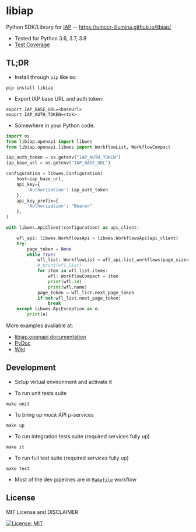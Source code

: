 # libiap

Python SDK/Library for [IAP](https://iap-docs.readme.io/docs) -- https://umccr-illumina.github.io/libiap/

- Tested for Python 3.6, 3.7, 3.8
- [Test Coverage](https://umccr-illumina.github.io/libiap/coverage/)

## TL;DR

- Install through ``pip`` like so:
```commandline
pip install libiap
```

- Export IAP base URL and auth token:
```
export IAP_BASE_URL=<baseUrl>
export IAP_AUTH_TOKEN=<tok>
```

- Somewhere in your Python code:
```python
import os
from libiap.openapi import libwes
from libiap.openapi.libwes import WorkflowList, WorkflowCompact

iap_auth_token = os.getenv("IAP_AUTH_TOKEN")
iap_base_url = os.getenv("IAP_BASE_URL")

configuration = libwes.Configuration(
    host=iap_base_url,
    api_key={
        'Authorization': iap_auth_token
    },
    api_key_prefix={
        'Authorization': "Bearer"
    },
)

with libwes.ApiClient(configuration) as api_client:

    wfl_api: libwes.WorkflowsApi = libwes.WorkflowsApi(api_client)
    try:
        page_token = None
        while True:
            wfl_list: WorkflowList = wfl_api.list_workflows(page_size=100, page_token=page_token)
            # print(wfl_list)
            for item in wfl_list.items:
                wfl: WorkflowCompact = item
                print(wfl.id)
                print(wfl.name)
            page_token = wfl_list.next_page_token
            if not wfl_list.next_page_token:
                break
    except libwes.ApiException as e:
        print(e)
```

More examples available at:
- [libiap.openapi documentation](https://umccr-illumina.github.io/libiap/openapi/)
- [PyDoc](https://umccr-illumina.github.io/libiap/libiap/)
- [Wiki](https://github.com/umccr-illumina/libiap/wiki)

## Development

- Setup virtual environment and activate it

- To run unit tests suite
```commandline
make unit
```

- To bring up _mock_ API _μ_-services
```commandline
make up
```

- To run integration tests suite (required services fully up)
```commandline
make it
```

- To run full test suite (required services fully up)
```commandline
make test
```

- Most of the dev pipelines are in [`Makefile`](Makefile) workflow


## License

MIT License and DISCLAIMER

[![License: MIT](https://img.shields.io/badge/License-MIT-yellow.svg)](https://opensource.org/licenses/MIT)
